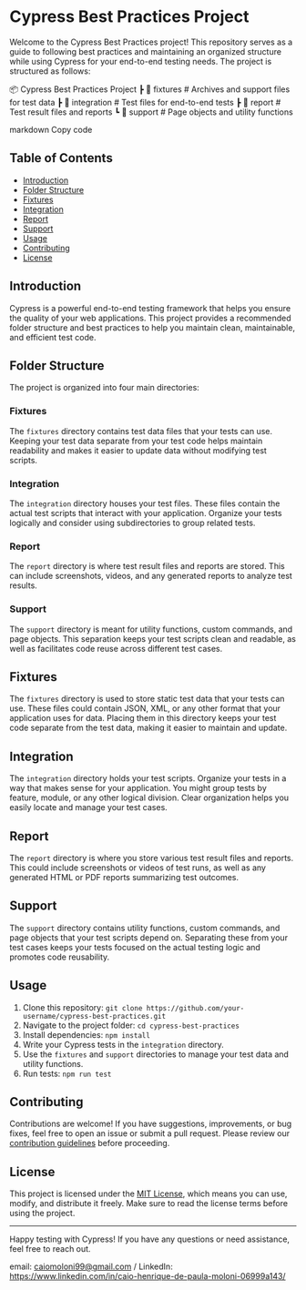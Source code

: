 # Cypress Best Practices Project

Welcome to the Cypress Best Practices project! This repository serves as a guide to following best practices and maintaining an organized structure while using Cypress for your end-to-end testing needs. The project is structured as follows:

📦 Cypress Best Practices Project
┣ 📂 fixtures # Archives and support files for test data
┣ 📂 integration # Test files for end-to-end tests
┣ 📂 report # Test result files and reports
┗ 📂 support # Page objects and utility functions

markdown
Copy code

## Table of Contents

- [Introduction](#introduction)
- [Folder Structure](#folder-structure)
- [Fixtures](#fixtures)
- [Integration](#integration)
- [Report](#report)
- [Support](#support)
- [Usage](#usage)
- [Contributing](#contributing)
- [License](#license)

## Introduction

Cypress is a powerful end-to-end testing framework that helps you ensure the quality of your web applications. This project provides a recommended folder structure and best practices to help you maintain clean, maintainable, and efficient test code.

## Folder Structure

The project is organized into four main directories:

### Fixtures

The `fixtures` directory contains test data files that your tests can use. Keeping your test data separate from your test code helps maintain readability and makes it easier to update data without modifying test scripts.

### Integration

The `integration` directory houses your test files. These files contain the actual test scripts that interact with your application. Organize your tests logically and consider using subdirectories to group related tests.

### Report

The `report` directory is where test result files and reports are stored. This can include screenshots, videos, and any generated reports to analyze test results.

### Support

The `support` directory is meant for utility functions, custom commands, and page objects. This separation keeps your test scripts clean and readable, as well as facilitates code reuse across different test cases.

## Fixtures

The `fixtures` directory is used to store static test data that your tests can use. These files could contain JSON, XML, or any other format that your application uses for data. Placing them in this directory keeps your test code separate from the test data, making it easier to maintain and update.

## Integration

The `integration` directory holds your test scripts. Organize your tests in a way that makes sense for your application. You might group tests by feature, module, or any other logical division. Clear organization helps you easily locate and manage your test cases.

## Report

The `report` directory is where you store various test result files and reports. This could include screenshots or videos of test runs, as well as any generated HTML or PDF reports summarizing test outcomes.

## Support

The `support` directory contains utility functions, custom commands, and page objects that your test scripts depend on. Separating these from your test cases keeps your tests focused on the actual testing logic and promotes code reusability.

## Usage

1. Clone this repository: `git clone https://github.com/your-username/cypress-best-practices.git`
2. Navigate to the project folder: `cd cypress-best-practices`
3. Install dependencies: `npm install`
4. Write your Cypress tests in the `integration` directory.
5. Use the `fixtures` and `support` directories to manage your test data and utility functions.
6. Run tests: `npm run test`

## Contributing

Contributions are welcome! If you have suggestions, improvements, or bug fixes, feel free to open an issue or submit a pull request. Please review our [contribution guidelines](CONTRIBUTING.md) before proceeding.

## License

This project is licensed under the [MIT License](LICENSE), which means you can use, modify, and distribute it freely. Make sure to read the license terms before using the project.

---

Happy testing with Cypress! If you have any questions or need assistance, feel free to reach out.

email: caiomoloni99@gmail.com / LinkedIn: https://www.linkedin.com/in/caio-henrique-de-paula-moloni-06999a143/
